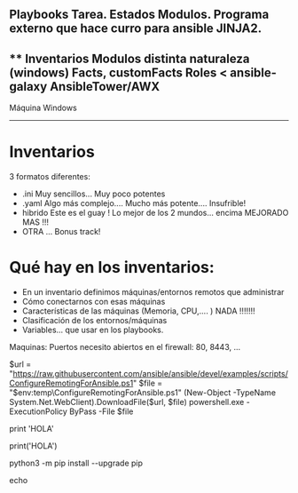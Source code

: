 Playbooks
    Tarea. Estados
    Modulos. Programa externo que hace curro para ansible
    JINJA2.
-------------------------------------
** Inventarios
Modulos distinta naturaleza (windows)
Facts, customFacts
Roles < ansible-galaxy
AnsibleTower/AWX
--------------------------------------
Máquina Windows

--------------------------------------



# Inventarios

3 formatos diferentes:
- .ini          Muy sencillos... Muy poco potentes
- .yaml         Algo más complejo.... Mucho más potente.... Insufrible!
- hibrido       Este es el guay ! Lo mejor de los 2 mundos... encima MEJORADO MAS !!!
- OTRA ... Bonus track!


# Qué hay en los inventarios:
- En un inventario definimos máquinas/entornos remotos que administrar
- Cómo conectarnos con esas máquinas
- Características de las máquinas (Memoria, CPU,.... ) NADA !!!!!!!
- Clasificación de los entornos/máquinas
- Variables... que usar en los playbooks.


Maquinas: Puertos necesito abiertos en el firewall: 80, 8443, ...



$url = "https://raw.githubusercontent.com/ansible/ansible/devel/examples/scripts/ConfigureRemotingForAnsible.ps1"
$file = "$env:temp\ConfigureRemotingForAnsible.ps1"
(New-Object -TypeName System.Net.WebClient).DownloadFile($url, $file)
powershell.exe -ExecutionPolicy ByPass -File $file


print 'HOLA' 

print('HOLA')

python3 -m pip install --upgrade pip


echo